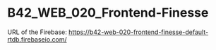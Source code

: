 # B42_WEB_020_Frontend-Finesse

URL of the Firebase:
https://b42-web-020-frontend-finesse-default-rtdb.firebaseio.com/

